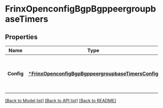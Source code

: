 # FrinxOpenconfigBgpBgppeergroupbaseTimers

## Properties
Name | Type | Description | Notes
------------ | ------------- | ------------- | -------------
**Config** | [***FrinxOpenconfigBgpBgppeergroupbaseTimersConfig**](frinx.openconfig.bgp.bgppeergroupbase.timers.Config.md) | Optional[Configuration parameters relating to timers used for the BGP neighbor or peer group] REF:Optional.empty | [optional] [default to null]

[[Back to Model list]](../README.md#documentation-for-models) [[Back to API list]](../README.md#documentation-for-api-endpoints) [[Back to README]](../README.md)


